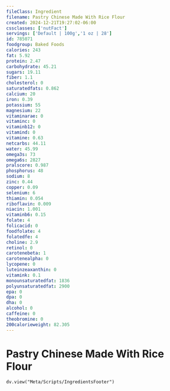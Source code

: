 ```yaml
---
fileClass: Ingredient
filename: Pastry Chinese Made With Rice Flour
created: 2024-12-21T19:27:02-06:00
cssclasses: ['nutFact']
servings: ['Default | 100g','1 oz | 28']
id: 785071
foodgroup: Baked Foods
calories: 243
fat: 5.92
protein: 2.47
carbohydrate: 45.21
sugars: 19.11
fiber: 1.1
cholesterol: 0
saturatedfats: 0.862
calcium: 20
iron: 0.39
potassium: 55
magnesium: 22
vitaminarae: 0
vitaminc: 0
vitaminb12: 0
vitamind: 0
vitamine: 0.63
netcarbs: 44.11
water: 45.99
omega3s: 73
omega6s: 2827
pralscore: 0.987
phosphorus: 48
sodium: 8
zinc: 0.44
copper: 0.09
selenium: 6
thiamin: 0.054
riboflavin: 0.009
niacin: 1.001
vitaminb6: 0.15
folate: 4
folicacid: 0
foodfolate: 4
folatedfe: 4
choline: 2.9
retinol: 0
carotenebeta: 1
carotenealpha: 0
lycopene: 0
luteinzeaxanthin: 0
vitamink: 0.1
monounsaturatedfat: 1836
polyunsaturatedfat: 2900
epa: 0
dpa: 0
dha: 0
alcohol: 0
caffeine: 0
theobromine: 0
200calorieweight: 82.305
---
```


# Pastry Chinese Made With Rice Flour

```dataviewjs
dv.view("Meta/Scripts/IngredientsFooter")
```